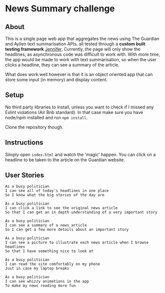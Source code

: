 # News Summary challenge

## About

This is a single page web app that aggregates the news using The Guardian and Aylien text summarisation APIs, all tested through a **custom built testing framework** [Jennifer](https://github.com/domvernon/jennifer.js). Currently, the page will only show the headlines, as asynchronous code was difficult to work with. With more time, the app would be made to work with text summarisation, so when the user clicks a headline, they can see a summary of the article.

What does work well however is that it is an object oriented app that can store some input (in memory) and display content.

## Setup

No third party libraries to install, unless you want to check if I missed any Eslint violations (Air Bnb standard). In that case make sure you have node/npm installed and run `npm install`.

Clone the repository though.

## Instructions

Simply open `index.html` and watch the 'magic' happen. You can click on a headline to be taken to the article on the Guardian website.


## User Stories

```
As a busy politician
I can see all of today's headlines in one place
So I know what the big stories of the day are
```

```
As a busy politician
I can click a link to see the original news article
So that I can get an in depth understanding of a very important story
```

```
As a busy politician
I can see a summary of a news article
So I can get a few more details about an important story
```

```
As a busy politician
I can see a picture to illustrate each news article when I browse headlines
So that I have something nice to look at
```

```
As a busy politician
I can read the site comfortably on my phone
Just in case my laptop breaks
```

```
As a busy politician
I can see whizzy animations in the app
To make my news reading more fun
```
